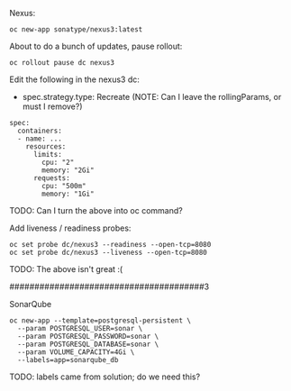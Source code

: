 Nexus:

```
oc new-app sonatype/nexus3:latest
```

About to do a bunch of updates, pause rollout:

```
oc rollout pause dc nexus3
```

Edit the following in the nexus3 dc:

* spec.strategy.type: Recreate
(NOTE: Can I leave the rollingParams, or must I remove?)

```
spec:
  containers:
  - name: ...
    resources:
      limits:
        cpu: "2"
        memory: "2Gi"
      requests:
        cpu: "500m"
        memory: "1Gi"
```
TODO: Can I turn the above into oc command?

Add liveness / readiness probes:

```
oc set probe dc/nexus3 --readiness --open-tcp=8080
oc set probe dc/nexus3 --liveness --open-tcp=8080
```
TODO: The above isn't great :(

#######################################3

SonarQube

```
oc new-app --template=postgresql-persistent \
  --param POSTGRESQL_USER=sonar \
  --param POSTGRESQL_PASSWORD=sonar \
  --param POSTGRESQL_DATABASE=sonar \
  --param VOLUME_CAPACITY=4Gi \
  --labels=app=sonarqube_db
```
TODO: labels came from solution; do we need this?
